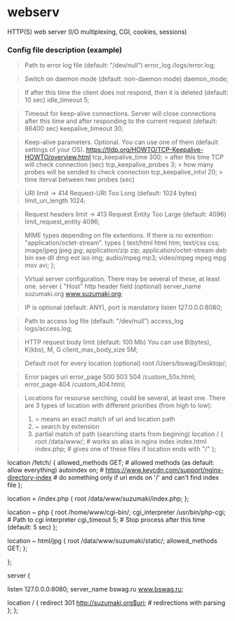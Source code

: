 # webserv
HTTP(S) web server (I/O multiplexing, CGI, cookies, sessions)

### Config file description (example)

> Path to error log file (default: "/dev/null") 
error_log /logs/error.log;

> Switch on daemon mode (default: non-daemon mode)
daemon_mode;

> If after this time the client does not respond,
> then it is deleted (default: 10 sec)
idle_timeout 5;

> Timeout for keep-alive connections. Server will close connections after this time
> and after responding to the current request (default: 86400 sec)
keepalive_timeout 30;

> Keep-alive parameters. Optional.
> You can use one of them (default settings of your OS).
> https://tldp.org/HOWTO/TCP-Keepalive-HOWTO/overview.html
tcp_keepalive_time 300;        > after this time TCP will check connection (sec)
tcp_keepalive_probes 3;        > how many probes will be sended to check connection
tcp_keepalive_intvl 20;        > time iterval between two probes (sec)

> URI limit -> 414 Request-URI Too Long (default: 1024 bytes)
limit_uri_length  1024;

> Request headers limit -> 413 Request Entity Too Large (default: 4096)
limit_request_entity 4096;

> MIME types depending on file extentions.
> If there is no extention: "application/octet-stream".
types {
  text/html                             html htm;
  text/css                              css;
  image/jpeg                            jpeg jpg;
  application/zip                       zip;
  application/octet-stream              deb bin exe dll dmg eot iso img;
  audio/mpeg                            mp3;
  video/mpeg                            mpeg mpg mov avi;
};

> Virtual server configuration.
> There may be several of these, at least one.
server {
  > "Host" http header field (optional)
	server_name suzumaki.org www.suzumaki.org;
  
  > IP is optional (default: ANY), port is mandatory
  listen 127.0.0.0:8080;
  
  > Path to access log file (default: "/dev/null") 
  access_log  logs/access.log;
  
  > HTTP request body limit (default: 100 Mb)
  > You can use B(bytes), K(kbs), M, G
  client_max_body_size 5M;
  
  > Default root for every location (optional)
  root /Users/bswag/Desktop/;
  
  > Error pages uri
  error_page 500 503 504 /custom_50x.html;
  error_page 404 /custom_404.html;
  
  > Locations for resourse serching, could be several, at least one.
  > There are 3 types of location with different priorities (from high to low):
  > 1. = means an exact match of uri and location path
  > 2. ~ search by extension
  > 3.   partial match of path (searching starts from begining)
  location / {
      root      /data/www/;                   # works as alias in nginx
      index     index.html index.php;         # gives one of these files if location ends with "/"
  };

  location /fetch/ {
      allowed_methods   GET;                  # allowed methods (as default: allow everything)
      autoindex     on;                       # https://www.keycdn.com/support/nginx-directory-index
                                              # do something only if uri ends on '/' and can't find index file
  };

  location = /index.php {
      root /data/www/suzumaki/index.php;
  };
  
  location ~ php {
      root /home/www/cgi-bin/;
      cgi_interpreter /usr/bin/php-cgi;       # Path to cgi interpreter
      cgi_timeout 5;                          # Stop process after this time (default: 5 sec)
  };
    
  location ~ html/jpg {
      root /data/www/suzumaki/static/;
      allowed_methods   GET;
  };
  
};

server {

  listen 127.0.0.0:8080;
  server_name bswag.ru www.bswag.ru;
  
  location / {
        redirect 301 http://suzumaki.org$uri;    # redirections with parsing
  };
};
